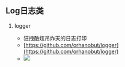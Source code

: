 ## Log日志类

1. logger

	* 狂拽酷炫吊炸天的日志打印
	* [https://github.com/orhanobut/logger](https://github.com/orhanobut/logger)
	* ![](https://github.com/orhanobut/logger/raw/master/images/description.png)